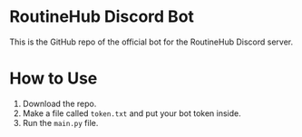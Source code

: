 # RoutineHub Discord Bot
This is the GitHub repo of the official bot for the RoutineHub Discord server.

# How to Use
1. Download the repo.
2. Make a file called `token.txt` and put your bot token inside.
3. Run the `main.py` file.
